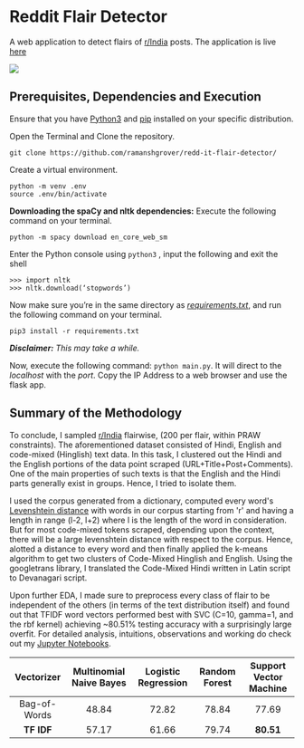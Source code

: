 # Reddit Flair Detector
 A web application to detect flairs of [r/India](https://reddit.com/r/India/) posts. The application is live [here](https://redd-it-flair-detector.herokuapp.com/)
 
 ![](Demo.gif)

## Prerequisites, Dependencies and Execution
Ensure that you have  [Python3](https://www.python.org/downloads/)  and  [pip](https://pip.pypa.io/en/stable/installing/#installing-with-get-pip-py)  installed on your specific distribution.

Open the Terminal and Clone the repository.
```
git clone https://github.com/ramanshgrover/redd-it-flair-detector/
```
Create a virtual environment.
``` 
python -m venv .env
source .env/bin/activate
```
**Downloading the spaCy and nltk dependencies:**
Execute the following command on your terminal.
```
python -m spacy download en_core_web_sm
```
Enter the Python console using `python3` , input the following and exit the shell
```
>>> import nltk
>>> nltk.download(‘stopwords’)
```
Now make sure you’re in the same directory as [_requirements.txt_](https://github.com/ramanshgrover/redd-it-flair-detector/blob/master/requirements.txt), and run the following command on your terminal.
```
pip3 install -r requirements.txt
``` 
***Disclaimer:*** _This may take a while._

Now, execute the following command: `python main.py`. It will direct to the _localhost_ with the _port_. Copy the IP Address to a web browser and use the flask app.

## Summary of the Methodology
To conclude, I sampled [r/India](https://reddit.com/r/India/) flairwise, (200 per flair, within PRAW constraints). The aforementioned dataset consisted of Hindi, English and code-mixed (Hinglish) text data. In this task, I clustered out the Hindi and the English portions of the data point scraped (URL+Title+Post+Comments). One of the main properties of such texts is that the English and the Hindi parts generally exist in groups. Hence, I tried to isolate them. 

I used the corpus generated from a dictionary, computed every word's [Levenshtein distance](https://en.wikipedia.org/wiki/Levenshtein_distance) with words in our corpus starting from 'r' and having a length in range (l-2, l+2) where l is the length of the word in consideration. But for most code-mixed tokens scraped, depending upon the context, there will be a large levenshtein distance with respect to the corpus. Hence, alotted a distance to every word and then finally applied the k-means algorithm to get two clusters of Code-Mixed Hinglish and English. Using the googletrans library, I translated the Code-Mixed Hindi written in Latin script to Devanagari script.

Upon further EDA, I made sure to preprocess every class of flair to be independent of the others (in terms of the text distribution itself) and found out that TFIDF word vectors performed best with SVC (C=10, gamma=1, and the rbf kernel) achieving ~80.51% testing accuracy with a surprisingly large overfit. For detailed analysis, intuitions, observations and working do check out my [Jupyter Notebooks](https://github.com/ramanshgrover/redd-it-flair-detector/tree/master/notebooks).

|   Vectorizer  |    Multinomial Naive Bayes     |    Logistic Regression   | Random Forest | **Support Vector Machine** |
| :-----------: | :----------------------------: | :----------------------: | :-----------: | :------------------------: |
| Bag-of-Words  |               48.84            |            72.82         |     78.84     |            77.69           |
|  **TF IDF**   |               57.17            |            61.66         |     79.74     |          **80.51**         |
